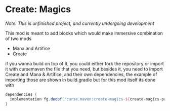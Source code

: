 # Create: Magics
*Note: This is unfinished project, and currently undergoing development*

This mod is meant to add blocks which would make immersive combination of two mods
- Mana and Artifice
- Create


if you wanna build on top of it, you could either fork the repository or import it with cursemaven the file that you need, but besides it, you need to import Create and Mana & Artifice, and their own dependencies, the example of importing those are shown in
build.gradle
but for this mod itself its done with
```groovy
dependencies {
  implementation fg.deobf("curse.maven:create-magics-${create-magics-project-id}:${create-magics-file-id}")
}
```

